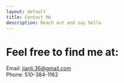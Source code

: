 ```yaml
---
layout: default
title: Contact Me
description: Reach out and say hello
---
```

# Feel free to find me at:

Email: <a href = "jianli.36@gmail.com">jianli.36@gmail.com</a><br/> 
Phone: 510-384-1162